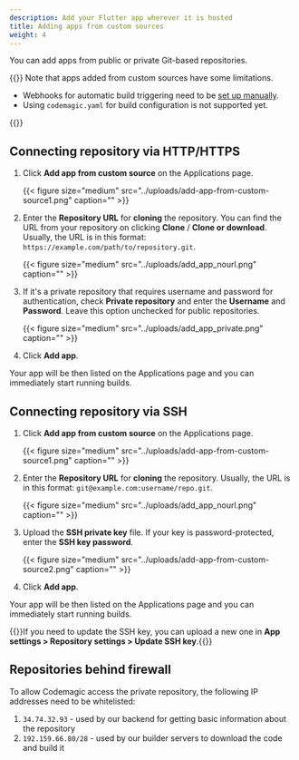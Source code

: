 ```yaml
---
description: Add your Flutter app wherever it is hosted
title: Adding apps from custom sources
weight: 4
---
```


You can add apps from public or private Git-based repositories. 

{{<notebox>}}
Note that apps added from custom sources have some limitations.

* Webhooks for automatic build triggering need to be [set up manually](../building/automatic-build-triggering/#webhooks).
* Using `codemagic.yaml` for build configuration is not supported yet.  

{{</notebox>}}

## Connecting repository via HTTP/HTTPS

1. Click **Add app from custom source** on the Applications page.

    {{< figure size="medium" src="../uploads/add-app-from-custom-source1.png" caption="" >}}

2. Enter the **Repository URL** for **cloning** the repository. You can find the URL from your repository on clicking **Clone** / **Clone or download**. Usually, the URL is in this format: `https://example.com/path/to/repository.git`.

    {{< figure size="medium" src="../uploads/add_app_nourl.png" caption="" >}}

3. If it's a private repository that requires username and password for authentication, check **Private repository** and enter the **Username** and **Password**. Leave this option unchecked for public repositories.

    {{< figure size="medium" src="../uploads/add_app_private.png" caption="" >}}

4. Click **Add app**.

Your app will be then listed on the Applications page and you can immediately start running builds.

## Connecting repository via SSH

1. Click **Add app from custom source** on the Applications page.

    {{< figure size="medium" src="../uploads/add-app-from-custom-source1.png" caption="" >}}

2. Enter the **Repository URL** for **cloning** the repository. Usually, the URL is in this format: ` git@example.com:username/repo.git `.

    {{< figure size="medium" src="../uploads/add_app_nourl.png" caption="" >}}

3. Upload the **SSH private key** file. If your key is password-protected, enter the **SSH key password**.

    {{< figure size="medium" src="../uploads/add-app-from-custom-source2.png" caption="" >}}

4. Click **Add app**.

Your app will be then listed on the Applications page and you can immediately start running builds.

{{<notebox>}}If you need to update the SSH key, you can upload a new one in **App settings > Repository settings > Update SSH key**.{{</notebox>}}

## Repositories behind firewall

To allow Codemagic access the private repository, the following IP addresses need to be whitelisted:

1. `34.74.32.93` - used by our backend for getting basic information about the repository
2. `192.159.66.80/28` - used by our builder servers to download the code and build it
